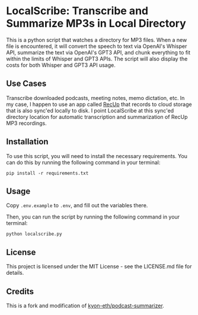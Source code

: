# LocalScribe: Transcribe and Summarize MP3s in Local Directory

This is a python script that watches a directory for MP3 files. When a new file is encountered, it will convert the speech to text via OpenAI's Whisper API, summarize the text via OpenAI's GPT3 API, and chunk everything to fit within the limits of Whisper and GPT3 APIs. The script will also display the costs for both Whisper and GPT3 API usage.

## Use Cases

Transcribe downloaded podcasts, meeting notes, memo dictation, etc. In my case, I happen to use an app called [RecUp](https://apps.apple.com/us/app/recup-record-to-the-cloud/id416288287) that records to cloud storage that is also sync'ed locally to disk. I point LocalScribe at this sync'ed directory location for automatic transcription and summarization of RecUp MP3 recordings.

## Installation

To use this script, you will need to install the necessary requirements. You can do this by running the following command in your terminal:

`pip install -r requirements.txt`

## Usage

Copy `.env.example` to `.env`, and fill out the variables there.

Then, you can run the script by running the following command in your terminal:

`python localscribe.py`

## License

This project is licensed under the MIT License - see the LICENSE.md file for details.

## Credits

This is a fork and modification of [kyon-eth/podcast-summarizer](https://github.com/kyon-eth/podcast-summarizer).